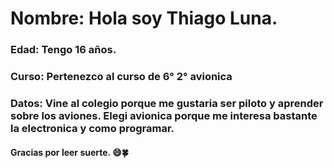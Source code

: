 # **Nombre:** Hola soy Thiago Luna.

### **Edad:** Tengo 16 años.
### **Curso:** Pertenezco al curso de 6° 2° avionica
### **Datos:** Vine al colegio porque me gustaria ser piloto y aprender sobre los aviones. Elegi avionica porque me interesa bastante la electronica y como programar.

#### Gracias por leer suerte. 😄🍀
